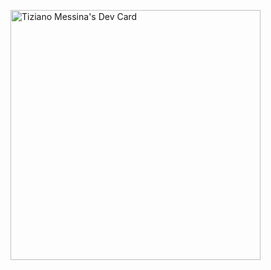 <a href="https://app.daily.dev/DevTiziM"><img src="https://github.com/toto1250/toto1250/blob/main/devcard.svg" width="400" alt="Tiziano Messina's Dev Card"/></a>
